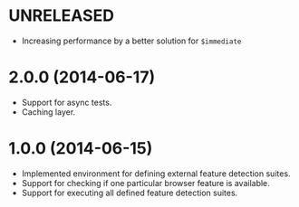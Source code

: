 # UNRELEASED

  * Increasing performance by a better solution for `$immediate`

# 2.0.0 (2014-06-17)

  * Support for async tests.
  * Caching layer.

# 1.0.0 (2014-06-15)

  * Implemented environment for defining external feature detection suites.
  * Support for checking if one particular browser feature is available.
  * Support for executing all defined feature detection suites.